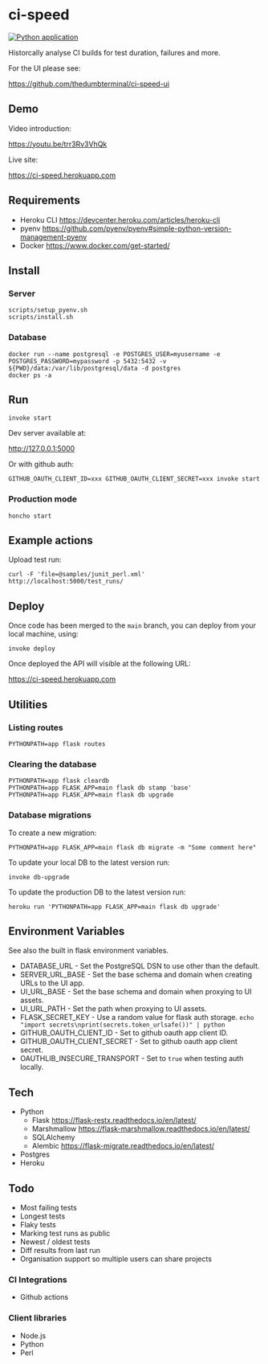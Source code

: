 # ci-speed

[![Python application](https://github.com/thedumbterminal/ci-speed/actions/workflows/python-app.yml/badge.svg)](https://github.com/thedumbterminal/ci-speed/actions/workflows/python-app.yml)

Historcally analyse CI builds for test duration, failures and more.

For the UI please see:

https://github.com/thedumbterminal/ci-speed-ui

## Demo

Video introduction:

https://youtu.be/trr3Rv3VhQk

Live site:

https://ci-speed.herokuapp.com

## Requirements

* Heroku CLI https://devcenter.heroku.com/articles/heroku-cli
* pyenv https://github.com/pyenv/pyenv#simple-python-version-management-pyenv
* Docker https://www.docker.com/get-started/

## Install

### Server

```
scripts/setup_pyenv.sh
scripts/install.sh
```

### Database

```
docker run --name postgresql -e POSTGRES_USER=myusername -e POSTGRES_PASSWORD=mypassword -p 5432:5432 -v ${PWD}/data:/var/lib/postgresql/data -d postgres
docker ps -a
```

## Run

```
invoke start
```

Dev server available at:

http://127.0.0.1:5000


Or with github auth:

```
GITHUB_OAUTH_CLIENT_ID=xxx GITHUB_OAUTH_CLIENT_SECRET=xxx invoke start
```

### Production mode

```
honcho start
```

## Example actions

Upload test run:

```
curl -F 'file=@samples/junit_perl.xml' http://localhost:5000/test_runs/
```

## Deploy

Once code has been merged to the `main` branch, you can deploy from your local machine, using:

```
invoke deploy
```

Once deployed the API will visible at the following URL:

https://ci-speed.herokuapp.com

## Utilities

### Listing routes

```
PYTHONPATH=app flask routes
```

### Clearing the database

```
PYTHONPATH=app flask cleardb
PYTHONPATH=app FLASK_APP=main flask db stamp 'base'
PYTHONPATH=app FLASK_APP=main flask db upgrade
```

### Database migrations

To create a new migration:

```
PYTHONPATH=app FLASK_APP=main flask db migrate -m "Some comment here"
```

To update your local DB to the latest version run:

```
invoke db-upgrade
```

To update the production DB to the latest version run:

```
heroku run 'PYTHONPATH=app FLASK_APP=main flask db upgrade'
```

## Environment Variables

See also the built in flask environment variables.

* DATABASE_URL - Set the PostgreSQL DSN to use other than the default.
* SERVER_URL_BASE - Set the base schema and domain when creating URLs to the UI app.
* UI_URL_BASE - Set the base schema and domain when proxying to UI assets.
* UI_URL_PATH - Set the path when proxying to UI assets.
* FLASK_SECRET_KEY - Use a random value for flask auth storage. `echo "import secrets\nprint(secrets.token_urlsafe())" | python`
* GITHUB_OAUTH_CLIENT_ID - Set to github oauth app client ID.
* GITHUB_OAUTH_CLIENT_SECRET - Set to github oauth app client secret.
* OAUTHLIB_INSECURE_TRANSPORT - Set to `true` when testing auth locally.

## Tech
* Python
  * Flask https://flask-restx.readthedocs.io/en/latest/
  * Marshmallow https://flask-marshmallow.readthedocs.io/en/latest/
  * SQLAlchemy
  * Alembic https://flask-migrate.readthedocs.io/en/latest/
* Postgres
* Heroku

## Todo

* Most failing tests
* Longest tests
* Flaky tests
* Marking test runs as public
* Newest / oldest tests
* Diff results from last run
* Organisation support so multiple users can share projects

### CI Integrations
* Github actions

### Client libraries

* Node.js
* Python
* Perl
